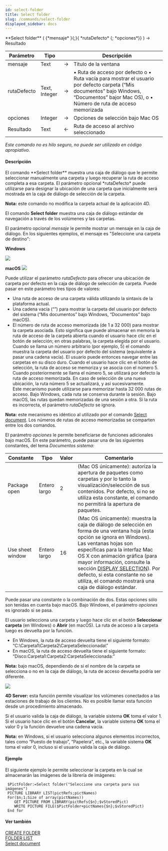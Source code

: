 ```yaml
---
id: select-folder
title: Select folder
slug: /commands/select-folder
displayed_sidebar: docs
---
```


<!--REF #_command_.Select folder.Syntax-->**Select folder** ( {*mensaje* }{;}{ *rutaDefecto* {; *opciones*}} ) -> Resultado<!-- END REF-->
<!--REF #_command_.Select folder.Params-->
| Parámetro | Tipo |  | Descripción |
| --- | --- | --- | --- |
| mensaje | Text | &#8594;  | Título de la ventana |
| rutaDefecto | Text, Integer | &#8594;  | • Ruta de acceso por defecto o • Ruta vacía para mostrar el usuario por defecto carpeta (“Mis documentos” bajo Windows, “Documentos” bajor Mac OS), o • Número de ruta de acceso memorizada |
| opciones | Integer | &#8594;  | Opciones de selección bajo Mac OS |
| Resultado | Text | &#8592; | Ruta de acceso al archivo seleccionado |

<!-- END REF-->

*Este comando no es hilo seguro, no puede ser utilizado en código apropiativo.*


#### Descripción 

<!--REF #_command_.Select folder.Summary-->El comando **Select folder** muestra una caja de diálogo que le permite seleccionar manualmente una carpeta y luego recuperar la ruta de acceso completa a esa carpeta.<!-- END REF--> El parámetro opcional *rutaDefecto* puede utilizarse para designar la ubicación de una carpeta que inicialmente será mostrada en la caja de diálogo de selección de la carpeta.

**Nota:** este comando no modifica la carpeta actual de la aplicación 4D.

El comando **Select folder** muestra una caja de diálogo estándar de navegación a través de los volúmenes y las carpetas. 

El parámetro opcional *mensaje* le permite mostrar un mensaje en la caja de diálogo. En los siguientes ejemplos, el mensaje es "Seleccione una carpeta de destino":

**Windows**

![](../assets/en/commands/pict3881936.en.png)

**macOS** 
![](../assets/en/commands/pict3881985.en.png)

 Puede utilizar el parámetro *rutaDefecto* para ofrecer una ubicación de carpeta por defecto en la caja de diálogo de selección de carpeta. Puede pasar en este parámetro tres tipos de valores: 
* Una ruta de acceso de una carpeta válida utilizando la sintaxis de la plataforma actual.
* Una cadena vacía (“”) para mostrar la carpeta del usuario por defecto del sistema (“Mis documentos” bajo Windows, “Documentos” bajo macOS).
* El número de ruta de acceso memorizada (de 1 a 32 000) para mostrar la carpeta asociada. Esto significa que puede almacenar en memoria la ruta de acceso de la carpeta abierta cuando el usuario hace clic en el botón de selección; en otras palabras, la carpeta elegida por el usuario. Cuando se llama un número arbitrario (por ejemplo, 5) el comando muestra la carpeta del usuario por defecto del sistema (equivalente a pasar una cadena vacía). El usuario puede entonces navegar entre las carpetas en su disco duro. Cuando el usuario hace clic en el botón de selección, la ruta de acceso se memoriza y se asocia con el número 5\. Cuando posteriormente se llama el número 5, se utilizará por defecto la ruta de acceso memorizada. En caso de selección de una nueva ubicación, la ruta número 5 se actualizará, y así sucesivamente.  
Este mecanismo puede utilizarse para memorizar hasta 32 000 rutas de acceso. Bajo Windows, cada ruta se conserva durante la sesión. Bajo macOS, las rutas quedan memorizadas de una sesión a otra. Si la ruta es incorrecta, el parámetro *rutaDefecto* se ignora.

**Nota:** este mecanismo es idéntico al utilizado por el comando [Select document](select-document.md). Los números de rutas de acceso memorizadas se comparten entre los dos comandos.

El parámetro *opciones* le permite beneficiarse de funciones adicionales bajo macOS. En este parámetro, puede pasar una de las siguientes constantes, del tema *Documentos sistema*: 

| Constante        | Tipo         | Valor | Comentario                                                                                                                                                                                                                                                                                                                                                                                                             |
| ---------------- | ------------ | ----- | ---------------------------------------------------------------------------------------------------------------------------------------------------------------------------------------------------------------------------------------------------------------------------------------------------------------------------------------------------------------------------------------------------------------------- |
| Package open     | Entero largo | 2     | (Mac OS únicamente): autoriza la apertura de paquetes como carpetas y por lo tanto la visualización/selección de sus contenidos. Por defecto, si no se utiliza esta constante, el comando no permitirá la apertura de paquetes.                                                                                                                                                                                        |
| Use sheet window | Entero largo | 16    | (Mac OS únicamente): muestra la caja de diálogo de selección en forma de una ventana hoja (esta opción se ignora en Windows). <br/>Las ventanas hojas son específicas para la interfaz Mac OS X con animación gráfica (para mayor información, consulte la sección [DISPLAY SELECTION](display-selection.md)). Por defecto, si esta constante no se utiliza, el comando mostrará una caja de diálogo estándar. |

Puede pasar una constante o la combinación de dos. Estas opciones sólo son tenidas en cuenta bajo macOS. Bajo Windows, el parámetro *opciones* es ignorado si se pasa. 

El usuario selecciona una carpeta y luego hace clic en el botón **Seleccionar carpeta** (en Windows) o **Abrir** (en macOS). La ruta de acceso a la carpeta luego es devuelta por la función.

* En Windows, la ruta de acceso devuelta tiene el siguiente formato:  
“C:\\Carpeta1\\Carpeta2\\CarpetaSeleccionada\\”
* En macOS, la ruta de acceso devuelta tiene el siguiente formato:  
“Disco:Carpeta1:Carpeta2:CarpetaSeleccionada:”

**Nota:** bajo macOS, dependiendo de si el nombre de la carpeta se selecciona o no en la caja de diálogo, la ruta de acceso devuelta podría ser diferente.

![](../assets/en/commands/pict34878.es.png)

**4D Server:** esta función permite visualizar los volúmenes conectados a las estaciones de trabajo de los clientes. No es posible llamar esta función desde un procedimiento almacenado.

Si el usuario valida la caja de diálogo, la variable sistema **OK** toma el valor 1\. Si el usuario hace clic en el botón **Cancelar**, la variable sistema **OK** toma el valor 0 y la función devuelve una cadena vacía.

**Nota:** en Windows, si el usuario selecciona algunos elementos incorrectos, tales como “Puesto de trabajo”, “Papelera”, etc., la variable sistema **OK** toma el valor 0, incluso si el usuario valida la caja de diálogo.

#### Ejemplo 

El siguiente ejemplo le permite seleccionar la carpeta en la cual se almacenarán las imágenes de la librería de imágenes:  
  
```4d
 $PictFolder:=Select folder("Seleccione una carpeta para sus imágenes")
 PICTURE LIBRARY LIST(pictRefs;pictNames)
 For($n;1;Size of array(pictNames))
    GET PICTURE FROM LIBRARY(pictRefs{$n};$vStoredPict)
    WRITE PICTURE FILE($PictFolder+pictNames{$n};$vStoredPict)
 End for
```

  

#### Ver también 

[CREATE FOLDER](create-folder.md)  
[FOLDER LIST](folder-list.md)  
[Select document](select-document.md)  